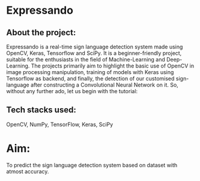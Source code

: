 # **Expressando**

## About the project:

Expressando is a real-time sign language detection system made using OpenCV, Keras, Tensorflow and SciPy. It is a beginner-friendly project, suitable for the enthusiasts in the field of Machine-Learning and Deep-Learning. The projects primarily aim to highlight the basic use of OpenCV in image processing manipulation, training of models with Keras using Tensorflow as backend, and finally, the detection of our customised sign-language after constructing a Convolutional Neural Network on it. So, without any further ado, let us begin with the tutorial:

## Tech stacks used:

OpenCV, NumPy, TensorFlow, Keras, SciPy

# Aim:

To predict the sign language detection system based on dataset with atmost accuracy. 
